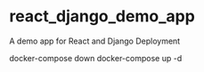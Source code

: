 # react_django_demo_app ##
A demo app for React and Django Deployment

docker-compose down
docker-compose up -d
